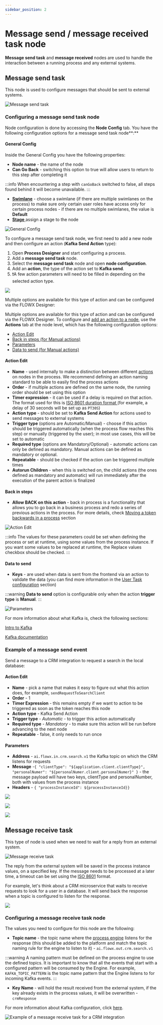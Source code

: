 ```yaml
---
sidebar_position: 2
---
```

# Message send / message received task node

**Message send task** and **message received** nodes are used to handle the interaction between a running process and any external systems.

## Message send task

This node is used to configure messages that should be sent to external systems.

![Message send task](./img/message_send_task.png#center)

### Configuring a message send task node

Node configuration is done by accessing the **Node Config** tab. You have the following configuration options for a message send task node**:**

#### General Config

Inside the General Config you have the following properties:

* **Node name** - the name of the node
* **Can Go Back** -  switching this option to true will allow users to return to this step after completing it

:::info
When encountering a step with `canGoBack` switched to false, all steps found behind it will become unavailable.
:::

* [**Swimlane**](../../platform-deep-dive/user-roles-management/swimlanes.md) - choose a swimlane (if there are multiple swimlanes on the process) to make sure only certain user roles have access only for certain process nodes - if there are no multiple swimlanes, the value is **Default**
* [**Stage** ](../../platform-deep-dive/plugins/custom-plugins/task-management/using-stages.md) assign a stage to the node

![General Config](./img/message_send_task_action.png)

To configure a message send task node, we first need to add a new node and then configure an action (**Kafka Send Action** type):

1. Open **Process Designer** and start configuring a process.
2. Add a **message send task** node.
3. Select the **message send task** node and open **node configuration**.
4. Add an **action**, the type of the action set to **Kafka send**.
5. :exclamation:A few action parameters will need to be filled in depending on the selected action type.

![](./img/message_send_node.gif)

Multiple options are available for this type of action and can be configured via the FLOWX Designer:

Multiple options are available for this type of action and can be configured via the FLOWX Designer. To configure and [add an action to a node](../../flowx-designer/managing-a-process-flow/adding-an-action-to-a-node.md), use the **Actions** tab at the node level, which has the following configuration options:

* [Action Edit](#action-edit)
* [Back in steps (for Manual actions)](#back-in-steps)
* [Parameters](#parameters)
* [Data to send (for Manual actions)](#data-to-send)

#### Action Edit

* **Name** - used internally to make a distinction between different [actions](../actions.md) on nodes in the process. We recommend defining an action naming standard to be able to easily find the process actions
* **Order** - if multiple actions are defined on the same node, the running order should be set using this option
* **Timer expression** - it can be used if a delay is required on that action. The format used for this is [ISO 8601 duration format ](https://www.digi.com/resources/documentation/digidocs/90001437-13/reference/r\_iso\_8601\_duration\_format.htm)(for example, a delay of 30 seconds will be set up as `PT30S`)
* **Action type** - should be set to **Kafka Send Action** for actions used to send messages to external systems
* **Trigger type** (options are Automatic/Manual) - choose if this action should be triggered automatically (when the process flow reaches this step) or manually (triggered by the user); in most use cases, this will be set to automatic
* **Required type** (options are Mandatory/Optional) - automatic actions can only be defined as mandatory. Manual actions can be defined as mandatory or optional.
* **Repeatable** - should be checked if the action can be triggered multiple times
* **Autorun Children** - when this is switched on, the child actions (the ones defined as mandatory and automatic) will run immediately after the execution of the parent action is finalized

#### **Back in steps**

* **Allow BACK on this action** - back in process is a functionality that allows you to go back in a business process and redo a series of previous actions in the process. For more details, check [Moving a token backwards in a process](../../flowx-designer/managing-a-process-flow/moving-a-token-backwards-in-a-process.md) section

![Action Edit](./img/message_send_action_edit.png)

:::info
The values for these parameters could be set when defining the process or set at runtime, using some values from the process instance. If you want some values to be replaced at runtime, the Replace values checkbox should be checked.
:::

#### Data to send

* **Keys** - are used when data is sent from the frontend via an action to validate the data (you can find more information in the [User Task configuration](user-task-node/) section)

:::warning
**Data to send** option is configurable only when the action **trigger type** is **Manual**.
:::

![Parameters](./img/parameters_message_send.gif)

For more information about what Kafka is, check the following sections:

[Intro to Kafka](/docs/platform-overview/frameworks-and-standards/event-driven-architecture-frameworks/intro-to-kafka-concepts)

[Kafka documentation](https://kafka.apache.org/documentation/)

### Example of a message send event

Send a message to a CRM integration to request a search in the local database:

#### Action Edit

* **Name** - pick a name that makes it easy to figure out what this action does, for example, `sendRequestToSearchClient`
* **Order** - 1
* **Timer Expression** - this remains empty if we want to action to be triggered as soon as the token reaches this node
* **Action type** - Kafka Send Action
* **Trigger type** - _Automatic_ - to trigger this action automatically
* **Required type** - _Mandatory_ - to make sure this action will be run before advancing to the next node
* **Repeatable** - false, it only needs to run once

#### **Parameters**

* **Address** - `ai.flowx.in.crm.search.v1` the Kafka topic on which the CRM listens for requests
* **Message** -`{ "clientType": "${application.client.clientType}", "personalNumer": "${personalNumer.client.personalNumer}" }` - the message payload will have two keys, clientType and personalNumber, both with values from the process instance
* **Headers** - `{ "processInstanceId": ${processInstanceId}}`

![](./img/message_send_param1.png)

![](./img/message_send_param2.png)

![](./img/message_send_param3.png)

## Message receive task

This type of node is used when we need to wait for a reply from an external system.

![Message receive task](./img/message_receive_node.png#center)

The reply from the external system will be saved in the process instance values, on a specified key. If the message needs to be processed at a later time, a timeout can be set using the [ISO 8601](https://www.digi.com/resources/documentation/digidocs/90001437-13/reference/r\_iso\_8601\_duration\_format.htm) format.

For example, let's think about a CRM microservice that waits to receive requests to look for a user in a database. It will send back the response when a topic is configured to listen for the response.

![](./img/message_receive_example.png)

### Configuring a message receive task node

The values you need to configure for this node are the following:

* **Topic name** - the topic name where the [process engine](../../platform-deep-dive/core-components/flowx-engine.md) listens for the response (this should be added to the platform and match the topic naming rule for the engine to listen to it) - `ai.flowx.out.crm.search.v1`

:::warning
A naming pattern must be defined on the process engine to use the defined topics. It is important to know that all the events that start with a configured pattern will be consumed by the Engine. For example, `KAFKA_TOPIC_PATTERN` is the topic name pattern that the Engine listens to for incoming Kafka events.
:::

* **Key Name** - will hold the result received from the external system, if the key already exists in the process values, it will be overwritten - `crmResponse`

For more information about Kafka configuration, click [here](../../platform-deep-dive/platform-setup-guide/flowx-engine-setup-guide/flowx-engine-setup-guide.md#kafka-configuration).

![Example of a message receive task for a CRM integration](./img/message_receive_kafka.png)

